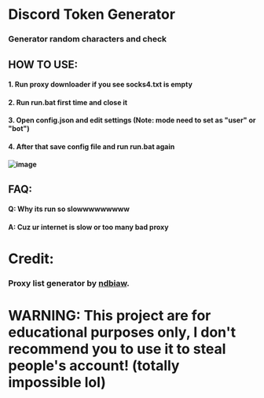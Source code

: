 # Discord Token Generator

### Generator random characters and check

## HOW TO USE:
#### 1. Run proxy downloader if you see socks4.txt is empty
#### 2. Run run.bat first time and close it
#### 3. Open config.json and edit settings (Note: mode need to set as "user" or "bot")
#### 4. After that save config file and run run.bat again

#### ![image](https://i.ibb.co/87Mb9nY/image.png "Example picture when you run program.")

## FAQ:
#### Q: Why its run so slowwwwwwwww
#### A: Cuz ur internet is slow or too many bad proxy

# Credit:
### Proxy list generator by [ndbiaw](https://github.com/ndbiaw).

# WARNING: This project are for educational purposes only, I don't recommend you to use it to steal people's account! (totally impossible lol)
